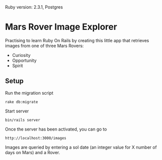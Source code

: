 
Ruby version: 2.3.1,
Postgres

# Mars Rover Image Explorer

Practising to learn Ruby On Rails by creating this little app that retrieves images from one of three Mars Rovers:
- Curiosity
- Opportunity
- Spirit

## Setup

Run the migration script

    rake db:migrate
    
Start server

    bin/rails server

Once the server has been activated, you can go to

    http://localhost:3000/images
    
Images are queried by entering a sol date (an integer value for X number of days on Mars) and a Rover.
